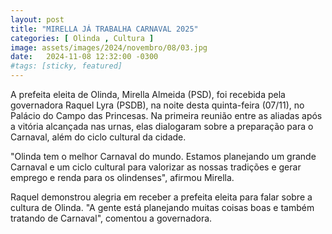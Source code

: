 ```yaml
---
layout: post
title: "MIRELLA JÁ TRABALHA CARNAVAL 2025"
categories: [ Olinda , Cultura ]
image: assets/images/2024/novembro/08/03.jpg
date:   2024-11-08 12:32:00 -0300
#tags: [sticky, featured]
---
```

A prefeita eleita de Olinda, Mirella Almeida (PSD), foi recebida pela governadora Raquel Lyra (PSDB), na noite desta quinta-feira (07/11), no Palácio do Campo das Princesas. Na primeira reunião entre as aliadas após a vitória alcançada nas urnas, elas dialogaram sobre a preparação para o Carnaval, além do ciclo cultural da cidade.

"Olinda tem o melhor Carnaval do mundo. Estamos planejando um grande Carnaval e um ciclo cultural para valorizar as nossas tradições e gerar emprego e renda para os olindenses", afirmou Mirella. 

Raquel demonstrou alegria em receber a prefeita eleita para falar sobre a cultura de Olinda. "A gente está planejando muitas coisas boas e também tratando de Carnaval", comentou a governadora.